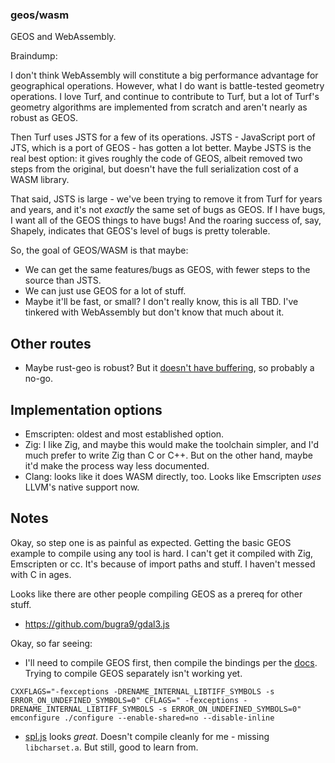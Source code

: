 ### geos/wasm

GEOS and WebAssembly.

Braindump:

I don't think WebAssembly will constitute a big performance advantage for
geographical operations. However, what I do want is battle-tested geometry
operations. I love Turf, and continue to contribute to Turf, but a lot of Turf's
geometry algorithms are implemented from scratch and aren't nearly as robust as
GEOS.

Then Turf uses JSTS for a few of its operations. JSTS - JavaScript port of JTS,
which is a port of GEOS - has gotten a lot better. Maybe JSTS is the real best
option: it gives roughly the code of GEOS, albeit removed two steps from the
original, but doesn't have the full serialization cost of a WASM library.

That said, JSTS is large - we've been trying to remove it from Turf for years
and years, and it's not _exactly_ the same set of bugs as GEOS. If I have bugs,
I want all of the GEOS things to have bugs! And the roaring success of, say,
Shapely, indicates that GEOS's level of bugs is pretty tolerable.

So, the goal of GEOS/WASM is that maybe:

- We can get the same features/bugs as GEOS, with fewer steps to the source than
  JSTS.
- We can just use GEOS for a lot of stuff.
- Maybe it'll be fast, or small? I don't really know, this is all TBD. I've
  tinkered with WebAssembly but don't know that much about it.

## Other routes

- Maybe rust-geo is robust? But it [doesn't have
  buffering](https://github.com/georust/geo/issues/641), so probably a no-go.

## Implementation options

- Emscripten: oldest and most established option.
- Zig: I like Zig, and maybe this would make the toolchain simpler, and I'd much
  prefer to write Zig than C or C++. But on the
  other hand, maybe it'd make the process way less documented.
- Clang: looks like it does WASM directly, too. Looks like Emscripten _uses_
  LLVM's native support now.

## Notes

Okay, so step one is as painful as expected. Getting the basic GEOS example to compile
using any tool is hard. I can't get it compiled with Zig, Emscripten or cc. It's because
of import paths and stuff. I haven't messed with C in ages.

Looks like there are other people compiling GEOS as a prereq for other stuff.

- https://github.com/bugra9/gdal3.js

Okay, so far seeing:

- I'll need to compile GEOS first, then compile the bindings per the [docs](https://emscripten.org/docs/compiling/Building-Projects.html#using-libraries).
  Trying to compile GEOS separately isn't working yet.

```
CXXFLAGS="-fexceptions -DRENAME_INTERNAL_LIBTIFF_SYMBOLS -s ERROR_ON_UNDEFINED_SYMBOLS=0" CFLAGS=" -fexceptions -DRENAME_INTERNAL_LIBTIFF_SYMBOLS -s ERROR_ON_UNDEFINED_SYMBOLS=0" emconfigure ./configure --enable-shared=no --disable-inline
```

- [spl.js](https://github.com/jvail/spl.js) looks _great_. Doesn't compile cleanly
  for me - missing `libcharset.a`. But still, good to learn from.
